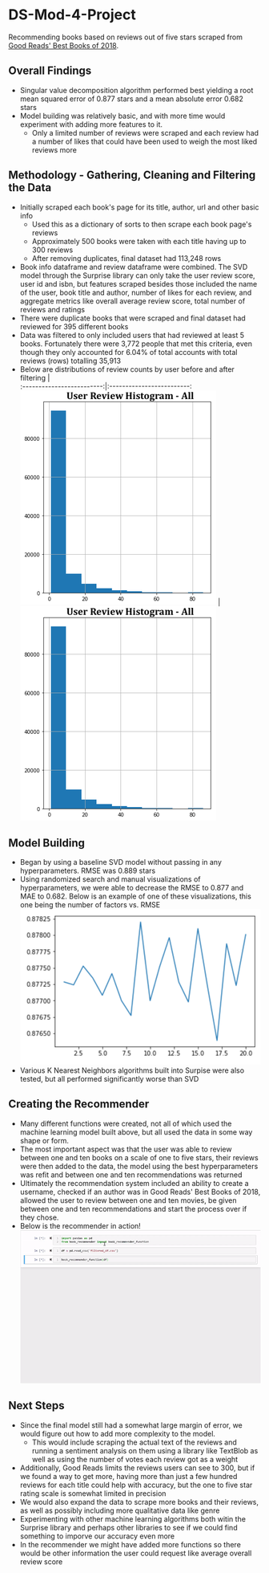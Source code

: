 # DS-Mod-4-Project
Recommending books based on reviews out of five stars scraped from [Good Reads' Best Books of 2018](https://www.goodreads.com/choiceawards/best-books-2018).

## Overall Findings
* Singular value decomposition algorithm performed best yielding a root mean squared error of 0.877 stars and a mean absolute error 0.682 stars
* Model building was relatively basic, and with more time would experiment with adding more features to it.
    * Only a limited number of reviews were scraped and each review had a number of likes that could have been used to weigh the most liked reviews more

## Methodology - Gathering, Cleaning and Filtering the Data
* Initially scraped each book's page for its title, author, url and other basic info
    * Used this as a dictionary of sorts to then scrape each book page's reviews
    * Approximately 500 books were taken with each title having up to 300 reviews
    * After removing duplicates, final dataset had 113,248 rows
* Book info dataframe and review dataframe were combined. The SVD model through the Surprise library can only take the user review score, user id and isbn, but features scraped besides those included the name of the user, book title and author, number of likes for each review, and aggregate metrics like overall average review score, total number of reviews and ratings
* There were duplicate books that were scraped and final dataset had reviewed for 395 different books
* Data was filtered to only included users that had reviewed at least 5 books. Fortunately there were 3,772 people that met this criteria, even though they only accounted for 6.04% of total accounts with total reviews (rows) totalling 35,913
* Below are distributions of review counts by user before and after filtering
                           |  
:-------------------------:|:-------------------------:
![image-1](Images/review_dist_before_filter.PNG)  |  ![image-2](Images/review_dist_before_filter.png)

## Model Building
* Began by using a baseline SVD model without passing in any hyperparameters. RMSE was 0.889 stars
* Using randomized search and manual visualizations of hyperparameters, we were able to decrease the RMSE to 0.877 and MAE to 0.682. Below is an example of one of these visualizations, this one being the number of factors vs. RMSE
![image-3](Images/rmse_by_n_factors.PNG)
* Various K Nearest Neighbors algorithms built into Surpise were also tested, but all performed significantly worse than SVD

## Creating the Recommender
* Many different functions were created, not all of which used the machine learning model built above, but all used the data in some way shape or form.
* The most important aspect was that the user was able to review between one and ten books on a scale of one to five stars, their reviews were then added to the data, the model using the best hyperparameters was refit and between one and ten recommendations was returned 
* Ultimately the recommendation system included an ability to create a username, checked if an author was in Good Reads' Best Books of 2018, allowed the user to review between one and ten movies, be given between one and ten recommendations and start the process over if they chose.
* Below is the recommender in action!
![gif-1](Images/recommender_gif.gif)

## Next Steps
* Since the final model still had a somewhat large margin of error, we would figure out how to add more complexity to the model.
    * This would include scraping the actual text of the reviews and running a sentiment analysis on them using a library like TextBlob as well as using the number of votes each review got as a weight
* Additionally, Good Reads limits the reviews users can see to 300, but if we found a way to get more, having more than just a few hundred reviews for each title could help with accuracy, but the one to five star rating scale is somewhat limited in precision
* We would also expand the data to scrape more books and their reviews, as well as possibly including more qualitative data like genre
* Experimenting with other machine learning algorithms both witin the Surprise library and perhaps other libraries to see if we could find something to imporve our accuracy even more
* In the recommender we might have added more functions so there would be other information the user could request like average overall review score
